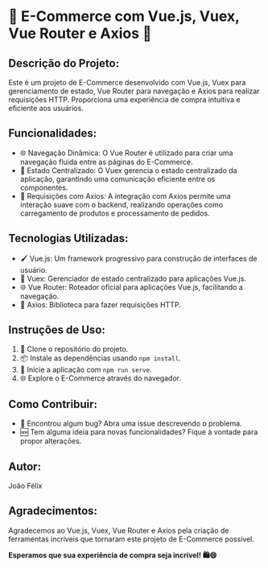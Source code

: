 # 🛒 E-Commerce com Vue.js, Vuex, Vue Router e Axios 🚀

## Descrição do Projeto:
Este é um projeto de E-Commerce desenvolvido com Vue.js, Vuex para gerenciamento de estado, Vue Router para navegação e Axios para realizar requisições HTTP. Proporciona uma experiência de compra intuitiva e eficiente aos usuários.

## Funcionalidades:
- 🌐 Navegação Dinâmica: O Vue Router é utilizado para criar uma navegação fluida entre as páginas do E-Commerce.
- 🔄 Estado Centralizado: O Vuex gerencia o estado centralizado da aplicação, garantindo uma comunicação eficiente entre os componentes.
- 🚀 Requisições com Axios: A integração com Axios permite uma interação suave com o backend, realizando operações como carregamento de produtos e processamento de pedidos.

## Tecnologias Utilizadas:
- 🖌️ Vue.js: Um framework progressivo para construção de interfaces de usuário.
- 🔄 Vuex: Gerenciador de estado centralizado para aplicações Vue.js.
- 🌐 Vue Router: Roteador oficial para aplicações Vue.js, facilitando a navegação.
- 🚀 Axios: Biblioteca para fazer requisições HTTP.

## Instruções de Uso:
1. 📁 Clone o repositório do projeto.
2. 📦 Instale as dependências usando `npm install`.
3. 🚀 Inicie a aplicação com `npm run serve`.
4. 🌐 Explore o E-Commerce através do navegador.

## Como Contribuir:
- 🐛 Encontrou algum bug? Abra uma issue descrevendo o problema.
- 🆕 Tem alguma ideia para novas funcionalidades? Fique à vontade para propor alterações.

## Autor:
João Félix

## Agradecimentos:
Agradecemos ao Vue.js, Vuex, Vue Router e Axios pela criação de ferramentas incríveis que tornaram este projeto de E-Commerce possível.

**Esperamos que sua experiência de compra seja incrível! 🛍️😄**

